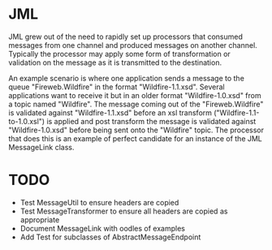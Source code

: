 JML
===

JML grew out of the need to rapidly set up processors that consumed messages from one
channel and produced messages on another channel. Typically the processor may apply some
form of transformation or validation on the message as it is transmitted to the destination.

An example scenario is where one application sends a message to the queue "Fireweb.Wildfire"
in the format "Wildfire-1.1.xsd". Several applications want to receive it but in an older
format "Wildfire-1.0.xsd" from a topic named "Wildfire". The message coming out of the
"Fireweb.Wildfire" is validated against "Wildfire-1.1.xsd" before an xsl transform
("Wildfire-1.1-to-1.0.xsl") is applied and post transform the message is validated against
"Wildfire-1.0.xsd" before being sent onto the "Wildfire" topic. The processor that does this
is an example of perfect candidate for an instance of the JML MessageLink class.

TODO
====

* Test MessageUtil to ensure headers are copied
* Test MessageTransformer to ensure all headers are copied as appropriate
* Document MessageLink with oodles of examples
* Add Test for subclasses of AbstractMessageEndpoint
